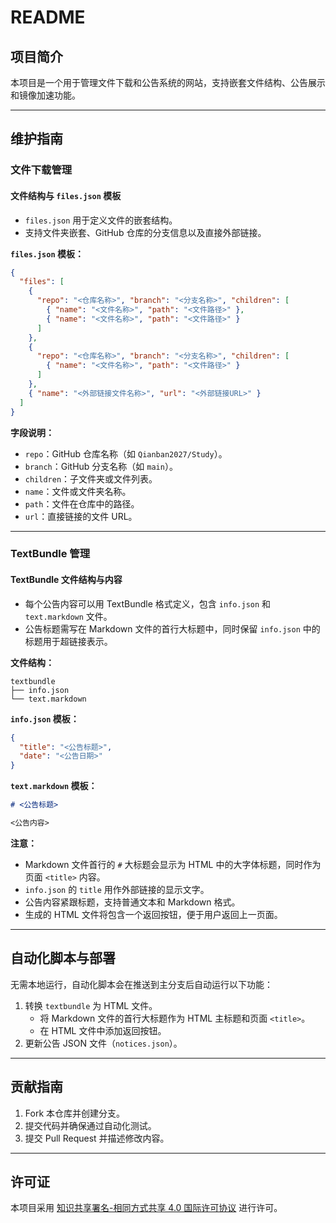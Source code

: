# README

## 项目简介
本项目是一个用于管理文件下载和公告系统的网站，支持嵌套文件结构、公告展示和镜像加速功能。

---

## 维护指南

### 文件下载管理

#### 文件结构与 `files.json` 模板

- `files.json` 用于定义文件的嵌套结构。
- 支持文件夹嵌套、GitHub 仓库的分支信息以及直接外部链接。

**`files.json` 模板：**
```json
{
  "files": [
    {
      "repo": "<仓库名称>", "branch": "<分支名称>", "children": [
        { "name": "<文件名称>", "path": "<文件路径>" },
        { "name": "<文件名称>", "path": "<文件路径>" }
      ]
    },
    {
      "repo": "<仓库名称>", "branch": "<分支名称>", "children": [
        { "name": "<文件名称>", "path": "<文件路径>" }
      ]
    },
    { "name": "<外部链接文件名称>", "url": "<外部链接URL>" }
  ]
}
```

**字段说明：**
- `repo`：GitHub 仓库名称（如 `Qianban2027/Study`）。
- `branch`：GitHub 分支名称（如 `main`）。
- `children`：子文件夹或文件列表。
- `name`：文件或文件夹名称。
- `path`：文件在仓库中的路径。
- `url`：直接链接的文件 URL。

---

### TextBundle 管理

#### TextBundle 文件结构与内容

- 每个公告内容可以用 TextBundle 格式定义，包含 `info.json` 和 `text.markdown` 文件。
- 公告标题需写在 Markdown 文件的首行大标题中，同时保留 `info.json` 中的标题用于超链接表示。

**文件结构：**
```
textbundle
├── info.json
└── text.markdown
```

**`info.json` 模板：**
```json
{
  "title": "<公告标题>",
  "date": "<公告日期>"
}
```

**`text.markdown` 模板：**
```markdown
# <公告标题>

<公告内容>
```

**注意：**
- Markdown 文件首行的 `#` 大标题会显示为 HTML 中的大字体标题，同时作为页面 `<title>` 内容。
- `info.json` 的 `title` 用作外部链接的显示文字。
- 公告内容紧跟标题，支持普通文本和 Markdown 格式。
- 生成的 HTML 文件将包含一个返回按钮，便于用户返回上一页面。

---

## 自动化脚本与部署

无需本地运行，自动化脚本会在推送到主分支后自动运行以下功能：

1. 转换 `textbundle` 为 HTML 文件。
   - 将 Markdown 文件的首行大标题作为 HTML 主标题和页面 `<title>`。
   - 在 HTML 文件中添加返回按钮。
2. 更新公告 JSON 文件（`notices.json`）。

---

## 贡献指南

1. Fork 本仓库并创建分支。
2. 提交代码并确保通过自动化测试。
3. 提交 Pull Request 并描述修改内容。

---

## 许可证

本项目采用 [知识共享署名-相同方式共享 4.0 国际许可协议](https://creativecommons.org/licenses/by-sa/4.0/) 进行许可。

